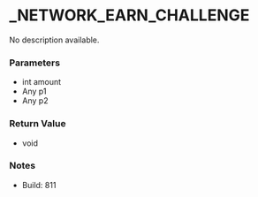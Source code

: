 # _NETWORK_EARN_CHALLENGE

No description available.

### Parameters
* int amount
* Any p1
* Any p2

### Return Value
* void

### Notes
* Build: 811

